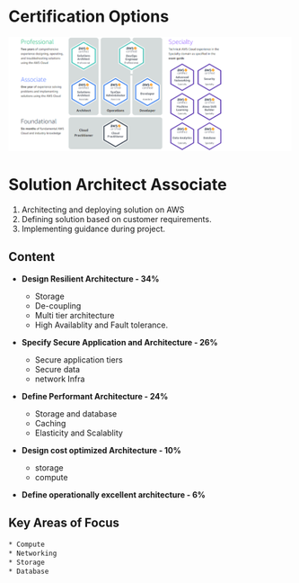 # Certification Options
<img src="https://github.com/Mayank-Mehta/AWS-CSA-Associate/blob/master/Certification_options.PNG">

# Solution Architect Associate

1. Architecting and deploying solution on AWS
2. Defining solution based on customer requirements.
3. Implementing guidance during project.

## Content
 * **Design Resilient Architecture - 34%**
   * Storage
   * De-coupling
   * Multi tier architecture
   * High Availablity and Fault tolerance.
 
 * **Specify Secure Application and Architecture - 26%**  
    * Secure application tiers  
    * Secure data  
    * network Infra  
  
* **Define Performant Architecture - 24%**
    * Storage and database
    * Caching
    * Elasticity and Scalablity

* **Design cost optimized Architecture - 10%**
    * storage
    * compute

* **Define operationally excellent architecture - 6%**
  
## Key Areas of Focus  
    * Compute  
    * Networking  
    * Storage  
    * Database  
